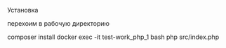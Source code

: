 Установка

перехоим в рабочую директорию

composer install 
docker exec -it test-work_php_1 bash
php src/index.php
